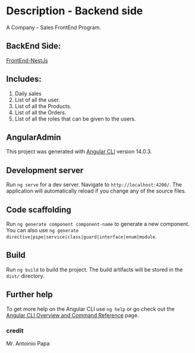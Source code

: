 # Description - Backend side
A Company - Sales FrontEnd Program. 

## BackEnd Side: 
[FrontEnd-NestJs](https://github.com/Dtabaja/Company_Manegment-nestJs-Backend)

## Includes:

1. Daily sales
2. List of all the user.
3. List of all the Products.
4. List of all the Orders.
5. List of all the roles that can be given to the users.


## AngularAdmin

This project was generated with [Angular CLI](https://github.com/angular/angular-cli) version 14.0.3.

## Development server

Run `ng serve` for a dev server. Navigate to `http://localhost:4200/`. The application will automatically reload if you change any of the source files.

## Code scaffolding

Run `ng generate component component-name` to generate a new component. You can also use `ng generate directive|pipe|service|class|guard|interface|enum|module`.

## Build

Run `ng build` to build the project. The build artifacts will be stored in the `dist/` directory.

## Further help

To get more help on the Angular CLI use `ng help` or go check out the [Angular CLI Overview and Command Reference](https://angular.io/cli) page.

### credit
 Mr. Antoinio Papa
